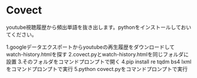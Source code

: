 # Covect
youtube視聴履歴から頻出単語を抜き出します。pythonをインストールしておいてください。

1.googleデータエクスポートからyoutubeの再生履歴をダウンロードしてwatch-history.htmlを探す
2.covect.pyとwatch-history.htmlを同じフォルダに設置
3.そのフォルダをコマンドプロンプトで開く
4.pip install re tqdm bs4 lxmlをコマンドプロンプトで実行
5.python covect.pyをコマンドプロンプトで実行
